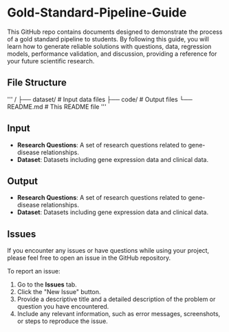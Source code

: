 # Gold-Standard-Pipeline-Guide

This GitHub repo contains documents designed to demonstrate the process of a gold standard pipeline to students. By following this guide, you will learn how to generate reliable solutions with questions, data, regression models, performance validation, and discussion, providing a reference for your future scientific research.

## File Structure

'''
    /
  ├── dataset/ # Input data files
  ├── code/ # Output files
  └── README.md # This README file
'''

## **Input**

- **Research Questions**: A set of research questions related to gene-disease relationships.
- **Dataset**: Datasets including gene expression data and clinical data.

## **Output**

- **Research Questions**: A set of research questions related to gene-disease relationships.
- **Dataset**: Datasets including gene expression data and clinical data.

## Issues

If you encounter any issues or have questions while using your project, please feel free to open an issue in the GitHub repository.

To report an issue:

1. Go to the **Issues** tab.
2. Click the "New Issue" button.
3. Provide a descriptive title and a detailed description of the problem or question you have encountered.
4. Include any relevant information, such as error messages, screenshots, or steps to reproduce the issue.



